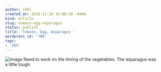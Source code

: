 ```yaml
---
author: cbhl
created_at: 2010-11-20 15:08:38 -0400
kind: article
slug: tomato-egg-asparagus
status: publish
title: 'Tomato, Egg, Asparagus '
wordpress_id: '780'
tags:
- '365'
---
```


![image](//images.michael-chang.ca/blog/wp-content/uploads/2010/11/wpid-IMG_20101120_150629.jpg)
Need to work on the timing of the vegetables. The asparagus was a little
tough.
